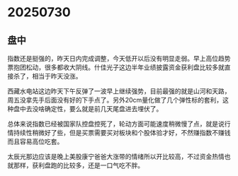 # 20250730

## 盘中

指数还是挺强的，昨天日内完成调整，今天低开以后没有明显走弱。早上高位趋势票抱团松动，很多都收大阴线。什佳光子这边半年业绩披露资金获利盘比较多就直接杀了，相当于昨天没涨。

西藏水电站这边昨天下午反弹了一波早上继续强势，目前最强的就是山河和天路，周五没拿先手后面没有好的下手点了。另外20cm量化做了几个弹性标的套利，这种盘中去没啥确定性，要么就是前几天尾盘进去埋伏了。

总体来说指数已经被国家队控盘控死了，轮动方面可能速度稍微慢了点，就是说行情持续性稍微好了些，但是买票需要买对板块和个股体验才好，不然赚指数不赚钱而且容易高位吃套。

太辰光那边应该是晚上美股康宁爸爸大涨带的情绪所以开比较高，不过资金热情也就那样，获利盘跑的比较多，还是一口气吃不胖。
